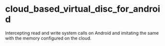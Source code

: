 # cloud_based_virtual_disc_for_android
Intercepting read and write system calls on Android and imitating the same with the memory configured on the cloud. 
